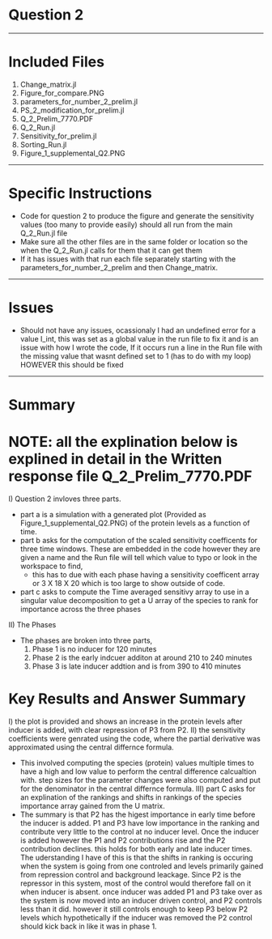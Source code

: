# Question 2
------------------------
# Included Files 
1) Change_matrix.jl
2) Figure_for_compare.PNG
3) parameters_for_number_2_prelim.jl
4) PS_2_modification_for_prelim.jl
5) Q_2_Prelim_7770.PDF
6) Q_2_Run.jl
7) Sensitivity_for_prelim.jl
8) Sorting_Run.jl
9) Figure_1_supplemental_Q2.PNG
-----------------------
# Specific Instructions
- Code for question 2 to produce the figure and generate the sensitivity values (too many to provide easily) should all run from the main Q_2_Run.jl file 
- Make sure all the other files are in the same folder or location so the when the Q_2_Run.jl calls for them that it can get them 
- If it has issues with that run each file separately starting with the parameters_for_number_2_prelim and then Change_matrix.
-----------------------
# Issues
- Should not have any issues, ocassionaly I had an undefined error for a value I_int, this was set as a global value in the run file to fix it and is an issue with how I wrote the code, If it occurs run a line in the Run file with the missing value that wasnt defined set to 1 (has to do with my loop) HOWEVER this should be fixed 
-----------------------
# Summary 
# NOTE: all the explination below is explined in detail in the Written response file Q_2_Prelim_7770.PDF

I) Question 2 invloves three parts. 
  - part a is a simulation with a generated plot (Provided as Figure_1_supplemental_Q2.PNG) of the protein levels as a function of time.
  - part b asks for the computation of the scaled sensitivity coefficents for three time windows. These are embedded in the code however they are given a name and the Run file will tell which value to typo or look in the workspace to find,
    - this has to due with each phase having a sensitivity coefficent array or 3 X 18 X 20 which is too large to show outside of code.
  - part c asks to compute the Time averaged sensitivy array to use in a singular value decomposition to get a U array of the species to rank for importance across the three phases
  
II) The Phases
  - The phases are broken into three parts,
    1) Phase 1 is no inducer for 120 minutes
    2) Phase 2 is the early indcuer additon at around 210 to 240 minutes
    3) Phase 3 is late inducer addtion and is from 390 to 410 minutes
    
# Key Results and Answer Summary
I) the plot is provided and shows an increase in the protein levels after inducer is added, with clear repression of P3 from P2.
II) the sensitivity coefficients were genrated using the code, where the partial derivative was approximated using the central differnce formula. 
  - This involved computing the species (protein) values multiple times to have a high and low value to perform the central difference calcualtion with. step sizes for the parameter changes were also computed and put for the denominator in the central differnce formula.
III) part C asks for an explination of the rankings and shifts in rankings of the species importance array gained from the U matrix.
  - The summary is that P2 has the higest importance in early time before the inducer is added. P1 and P3 have low importance in the ranking and contribute very little to the control at no inducer level. Once the inducer is added however the P1 and P2 contributions rise and the P2 contribution declines. this holds for both early and late inducer times. The uderstanding I have of this is that the shifts in ranking is occuring when the system is going from one controled and levels primarily gained from repression control and background leackage. Since P2 is the repressor in this system, most of the control would therefore fall on it when inducer is absent. once inducer was added P1 and P3 take over as the system is now moved into an inducer driven control, and P2 controls less than it did. however it still controls enough to keep P3 below P2 levels which hypothetically if the inducer was removed the P2 control should kick back in like it was in phase 1.
